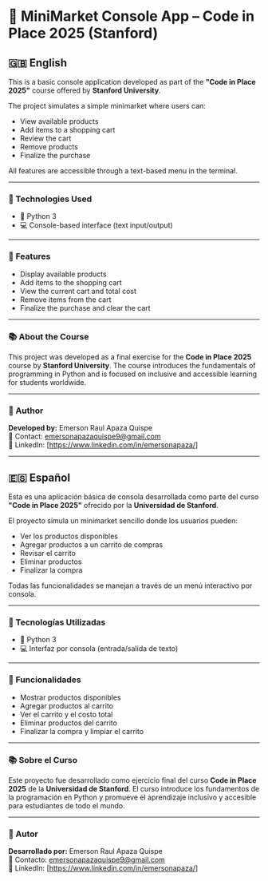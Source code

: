 # 🛒 MiniMarket Console App – Code in Place 2025 (Stanford)

## 🇬🇧 English

This is a basic console application developed as part of the **"Code in Place 2025"** course offered by **Stanford University**.

The project simulates a simple minimarket where users can:
- View available products
- Add items to a shopping cart
- Review the cart
- Remove products
- Finalize the purchase

All features are accessible through a text-based menu in the terminal.

---

### 🔧 Technologies Used

- 🐍 Python 3
- 💻 Console-based interface (text input/output)

---

### 🚀 Features

- Display available products
- Add items to the shopping cart
- View the current cart and total cost
- Remove items from the cart
- Finalize the purchase and clear the cart

---

### 📚 About the Course

This project was developed as a final exercise for the **Code in Place 2025** course by **Stanford University**. The course introduces the fundamentals of programming in Python and is focused on inclusive and accessible learning for students worldwide.

---

### 💼 Author

**Developed by:** Emerson Raul Apaza Quispe  
📧 Contact: emersonapazaquispe9@gmail.com  <br>
🔗 LinkedIn: [https://www.linkedin.com/in/emersonapaza/]

---

## 🇪🇸 Español

Esta es una aplicación básica de consola desarrollada como parte del curso **"Code in Place 2025"** ofrecido por la **Universidad de Stanford**.

El proyecto simula un minimarket sencillo donde los usuarios pueden:
- Ver los productos disponibles
- Agregar productos a un carrito de compras
- Revisar el carrito
- Eliminar productos
- Finalizar la compra

Todas las funcionalidades se manejan a través de un menú interactivo por consola.

---

### 🔧 Tecnologías Utilizadas

- 🐍 Python 3
- 💻 Interfaz por consola (entrada/salida de texto)

---

### 🚀 Funcionalidades

- Mostrar productos disponibles
- Agregar productos al carrito
- Ver el carrito y el costo total
- Eliminar productos del carrito
- Finalizar la compra y limpiar el carrito

---

### 📚 Sobre el Curso

Este proyecto fue desarrollado como ejercicio final del curso **Code in Place 2025** de la **Universidad de Stanford**. El curso introduce los fundamentos de la programación en Python y promueve el aprendizaje inclusivo y accesible para estudiantes de todo el mundo.

---

### 💼 Autor

**Desarrollado por:** Emerson Raul Apaza Quispe  
📧 Contacto: emersonapazaquispe9@gmail.com  <br>
🔗 LinkedIn: [https://www.linkedin.com/in/emersonapaza/]
